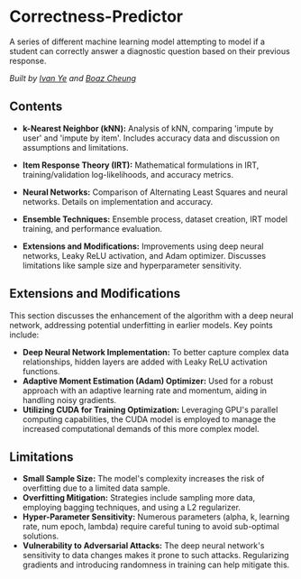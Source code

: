# Correctness-Predictor
A series of different machine learning model attempting to model if a student can correctly answer a diagnostic question based on their previous response. 

*Built by [Ivan Ye](https://github.com/ivanfye) and [Boaz Cheung](https://github.com/rethegreat)*

## Contents
- **k-Nearest Neighbor (kNN):** Analysis of kNN, comparing 'impute by user' and 'impute by item'. Includes accuracy data and discussion on assumptions and limitations.

- **Item Response Theory (IRT):** Mathematical formulations in IRT, training/validation log-likelihoods, and accuracy metrics.

- **Neural Networks:** Comparison of Alternating Least Squares and neural networks. Details on implementation and accuracy.

- **Ensemble Techniques:** Ensemble process, dataset creation, IRT model training, and performance evaluation.

- **Extensions and Modifications:** Improvements using deep neural networks, Leaky ReLU activation, and Adam optimizer. Discusses limitations like sample size and hyperparameter sensitivity.


## Extensions and Modifications
This section discusses the enhancement of the algorithm with a deep neural network, addressing potential underfitting in earlier models. Key points include:
- **Deep Neural Network Implementation:** To better capture complex data relationships, hidden layers are added with Leaky ReLU activation functions.
- **Adaptive Moment Estimation (Adam) Optimizer:** Used for a robust approach with an adaptive learning rate and momentum, aiding in handling noisy gradients.
- **Utilizing CUDA for Training Optimization:** Leveraging GPU's parallel computing capabilities, the CUDA model is employed to manage the increased computational demands of this more complex model.


## Limitations
- **Small Sample Size:** The model's complexity increases the risk of overfitting due to a limited data sample.
- **Overfitting Mitigation:** Strategies include sampling more data, employing bagging techniques, and using a L2 regularizer.
- **Hyper-Parameter Sensitivity:** Numerous parameters (alpha, k, learning rate, num epoch, lambda) require careful tuning to avoid sub-optimal solutions.
- **Vulnerability to Adversarial Attacks:** The deep neural network's sensitivity to data changes makes it prone to such attacks. Regularizing gradients and introducing randomness in training can help mitigate this.

